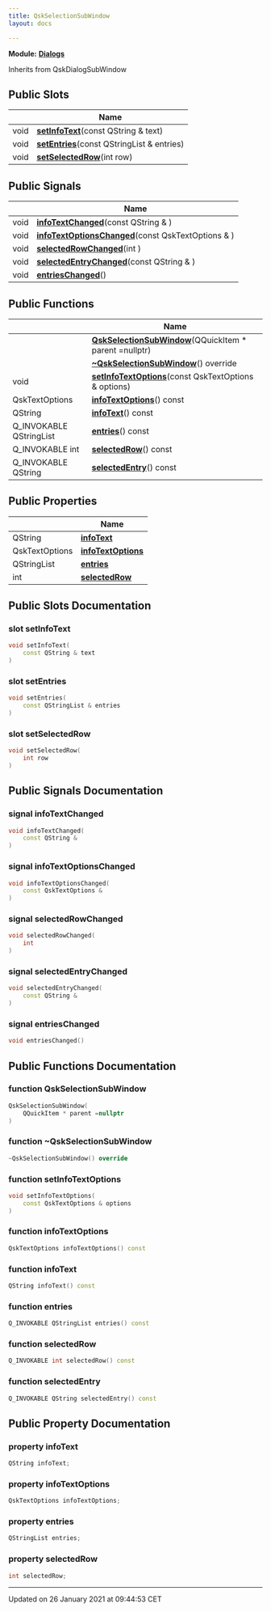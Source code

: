 ```yaml
---
title: QskSelectionSubWindow
layout: docs

---
```



**Module:** **[Dialogs](/docs/modules/group___dialogs/)**



Inherits from QskDialogSubWindow

## Public Slots

|                | Name           |
| -------------- | -------------- |
| void | **[setInfoText](/docs/classes/class_qsk_selection_sub_window/#slot-setinfotext)**(const QString & text) |
| void | **[setEntries](/docs/classes/class_qsk_selection_sub_window/#slot-setentries)**(const QStringList & entries) |
| void | **[setSelectedRow](/docs/classes/class_qsk_selection_sub_window/#slot-setselectedrow)**(int row) |

## Public Signals

|                | Name           |
| -------------- | -------------- |
| void | **[infoTextChanged](/docs/classes/class_qsk_selection_sub_window/#signal-infotextchanged)**(const QString & ) |
| void | **[infoTextOptionsChanged](/docs/classes/class_qsk_selection_sub_window/#signal-infotextoptionschanged)**(const QskTextOptions & ) |
| void | **[selectedRowChanged](/docs/classes/class_qsk_selection_sub_window/#signal-selectedrowchanged)**(int ) |
| void | **[selectedEntryChanged](/docs/classes/class_qsk_selection_sub_window/#signal-selectedentrychanged)**(const QString & ) |
| void | **[entriesChanged](/docs/classes/class_qsk_selection_sub_window/#signal-entrieschanged)**() |

## Public Functions

|                | Name           |
| -------------- | -------------- |
| | **[QskSelectionSubWindow](/docs/classes/class_qsk_selection_sub_window/#function-qskselectionsubwindow)**(QQuickItem * parent =nullptr) |
| | **[~QskSelectionSubWindow](/docs/classes/class_qsk_selection_sub_window/#function-~qskselectionsubwindow)**() override |
| void | **[setInfoTextOptions](/docs/classes/class_qsk_selection_sub_window/#function-setinfotextoptions)**(const QskTextOptions & options) |
| QskTextOptions | **[infoTextOptions](/docs/classes/class_qsk_selection_sub_window/#function-infotextoptions)**() const |
| QString | **[infoText](/docs/classes/class_qsk_selection_sub_window/#function-infotext)**() const |
| Q_INVOKABLE QStringList | **[entries](/docs/classes/class_qsk_selection_sub_window/#function-entries)**() const |
| Q_INVOKABLE int | **[selectedRow](/docs/classes/class_qsk_selection_sub_window/#function-selectedrow)**() const |
| Q_INVOKABLE QString | **[selectedEntry](/docs/classes/class_qsk_selection_sub_window/#function-selectedentry)**() const |

## Public Properties

|                | Name           |
| -------------- | -------------- |
| QString | **[infoText](/docs/classes/class_qsk_selection_sub_window/#property-infotext)**  |
| QskTextOptions | **[infoTextOptions](/docs/classes/class_qsk_selection_sub_window/#property-infotextoptions)**  |
| QStringList | **[entries](/docs/classes/class_qsk_selection_sub_window/#property-entries)**  |
| int | **[selectedRow](/docs/classes/class_qsk_selection_sub_window/#property-selectedrow)**  |

## Public Slots Documentation

### slot setInfoText

```cpp
void setInfoText(
    const QString & text
)
```


### slot setEntries

```cpp
void setEntries(
    const QStringList & entries
)
```


### slot setSelectedRow

```cpp
void setSelectedRow(
    int row
)
```


## Public Signals Documentation

### signal infoTextChanged

```cpp
void infoTextChanged(
    const QString & 
)
```


### signal infoTextOptionsChanged

```cpp
void infoTextOptionsChanged(
    const QskTextOptions & 
)
```


### signal selectedRowChanged

```cpp
void selectedRowChanged(
    int 
)
```


### signal selectedEntryChanged

```cpp
void selectedEntryChanged(
    const QString & 
)
```


### signal entriesChanged

```cpp
void entriesChanged()
```


## Public Functions Documentation

### function QskSelectionSubWindow

```cpp
QskSelectionSubWindow(
    QQuickItem * parent =nullptr
)
```


### function ~QskSelectionSubWindow

```cpp
~QskSelectionSubWindow() override
```


### function setInfoTextOptions

```cpp
void setInfoTextOptions(
    const QskTextOptions & options
)
```


### function infoTextOptions

```cpp
QskTextOptions infoTextOptions() const
```


### function infoText

```cpp
QString infoText() const
```


### function entries

```cpp
Q_INVOKABLE QStringList entries() const
```


### function selectedRow

```cpp
Q_INVOKABLE int selectedRow() const
```


### function selectedEntry

```cpp
Q_INVOKABLE QString selectedEntry() const
```


## Public Property Documentation

### property infoText

```cpp
QString infoText;
```


### property infoTextOptions

```cpp
QskTextOptions infoTextOptions;
```


### property entries

```cpp
QStringList entries;
```


### property selectedRow

```cpp
int selectedRow;
```


-------------------------------

Updated on 26 January 2021 at 09:44:53 CET